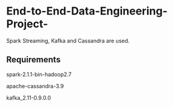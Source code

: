 # End-to-End-Data-Engineering-Project-
 Spark Streaming, Kafka and Cassandra are used.


## Requirements
spark-2.1.1-bin-hadoop2.7

apache-cassandra-3.9

kafka_2.11-0.9.0.0

